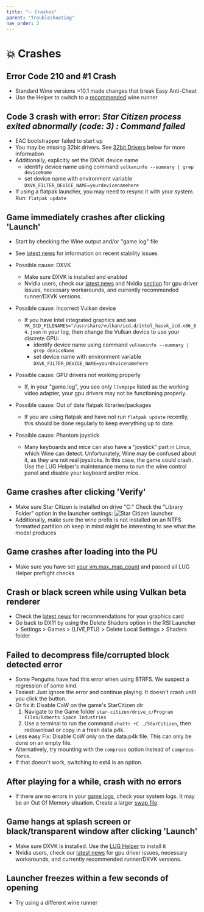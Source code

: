 ```yaml
---
title: "💥 Crashes"
parent: "Troubleshooting"
nav_order: 2
---
```


# 💥 Crashes

## Error Code 210 and #1 Crash
- Standard Wine versions >10.1 made changes that break Easy Anti-Cheat
- Use the Helper to switch to a [recommended](/Tips-and-Tricks#recommended-runners) wine runner


## Code 3 crash with error: *Star Citizen process exited abnormally (code: 3) : Command failed*
- EAC bootstrapper failed to start up
- You may be missing 32bit drivers. See [32bit Drivers](32bit-drivers) below for more information
- Additionally, explicitly set the DXVK device name
  - identify device name using command `vulkaninfo --summary | grep deviceName`
  - set device name with environment variable `DXVK_FILTER_DEVICE_NAME=yourdevicenamehere`
- If using a flatpak launcher, you may need to resync it with your system. Run: `flatpak update`


## Game immediately crashes after clicking 'Launch'
- Start by checking the Wine output and/or "game.log" file

- See [latest news](/#general-news) for information on recent stability issues

- Possible cause: DXVK
  - Make sure DXVK is installed and enabled
  - Nvidia users, check our [latest news](/#news) and Nvidia [section](nvidia) for gpu driver issues, necessary workarounds, and currently recommended runner/DXVK versions.

- Possible cause: Incorrect Vulkan device
  - If you have Intel integrated graphics and see  
    `VK_ICD_FILENAMES="/usr/share/vulkan/icd.d/intel_hasvk_icd.x86_64.json` in your log, then change the Vulkan device to use your discrete GPU:
    - identify device name using command `vulkaninfo --summary | grep deviceName`
    - set device name with environment variable `DXVK_FILTER_DEVICE_NAME=yourdevicenamehere`

- Possible cause: GPU drivers not working properly
  - If, in your "game.log", you see only `llvmpipe` listed as the working video adapter, your gpu drivers may not be functioning properly.

- Possible cause: Out of date flatpak libraries/packages
  - If you are using flatpak and have not run `flatpak update` recently, this should be done regularly to keep everything up to date.

- Possible cause: Phantom joystick
  - Many keyboards and mice can also have a "joystick" part in Linux, which Wine can detect. Unfortunately, Wine may be confused about it, as they are not real joysticks. In this case, the game could crash. Use the LUG Helper's maintenance menu to run the wine control panel and disable your keyboard and/or mice.


## Game crashes after clicking 'Verify'
- Make sure Star Citizen is installed on drive "C:\" Check the "Library Folder" option in the launcher settings:
![Star Citizen launcher](https://github.com/user-attachments/assets/0ac1ed3a-4c3c-43b9-b93a-a4865e63f784)
- Additionally, make sure the wine prefix is not installed on an NTFS formatted partition.oh keep in mind might be interesting to see what the model produces


## Game crashes after loading into the PU
- Make sure you have set [your vm.max_map_count](/Alternative-Installations#prerequisites) and passed all LUG Helper preflight checks


## Crash or black screen while using Vulkan beta renderer
- Check the [latest news](/#news) for recommendations for your graphics card
- Go back to DX11 by using the Delete Shaders option in the RSI Launcher > Settings > Games > {LIVE,PTU} > Delete  Local Settings > Shaders folder


## Failed to decompress file/corrupted block detected error
- Some Penguins have had this error when using BTRFS. We suspect a regression of some kind.
- Easiest: Just ignore the error and continue playing. It doesn't crash until you click the button.
- Or fix it: Disable CoW on the game's StarCitizen dir
  1. Navigate to the Game folder `star-citizen/drive_c/Program Files/Roberts Space Industries`
  2. Use a terminal to run the command ```chattr +C ./StarCitizen```, then redownload or copy in a fresh data.p4k.
- Less easy Fix: Disable CoW only on the data.p4k file. This can only be done on an empty file.
- Alternatively, try mounting with the `compress` option instead of `compress-force`.
- If that doesn't work, switching to ext4 is an option.


## After playing for a while, crash with no errors
  - If there are no errors in your [game logs](/Troubleshooting/#gathering-logs), check your system logs. It may be an Out Of Memory situation. Create a larger [swap file](/Performance-Tuning#zram--swap).


## Game hangs at splash screen or black/transparent window after clicking 'Launch'
- Make sure DXVK is installed. Use the [LUG Helper](https://github.com/starcitizen-lug/lug-helper) to install it
- Nvidia users, check our [latest news](/#news) for gpu driver issues, necessary workarounds, and currently recommended runner/DXVK versions.


## Launcher freezes within a few seconds of opening
- Try using a different wine runner
